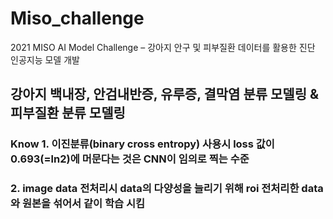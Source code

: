 # Miso_challenge
2021 MISO AI Model Challenge – 강아지 안구 및 피부질환 데이터를 활용한 진단 인공지능 모델 개발
## 강아지 백내장, 안검내반증, 유루증, 결막염 분류 모델링 & 피부질환 분류 모델링
### Know 1. 이진분류(binary cross entropy) 사용시 loss 값이 0.693(=ln2)에 머문다는 것은 CNN이 임의로 찍는 수준
###      2. image data 전처리시 data의 다양성을 늘리기 위해 roi 전처리한 data와 원본을 섞어서 같이 학습 시킴

